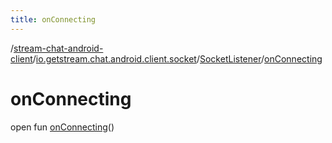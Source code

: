 ```yaml
---
title: onConnecting
---
```

/[stream-chat-android-client](../../index.md)/[io.getstream.chat.android.client.socket](../index.md)/[SocketListener](index.md)/[onConnecting](onConnecting.md)  
  
  
  
# onConnecting  
open fun [onConnecting](onConnecting.md)()
